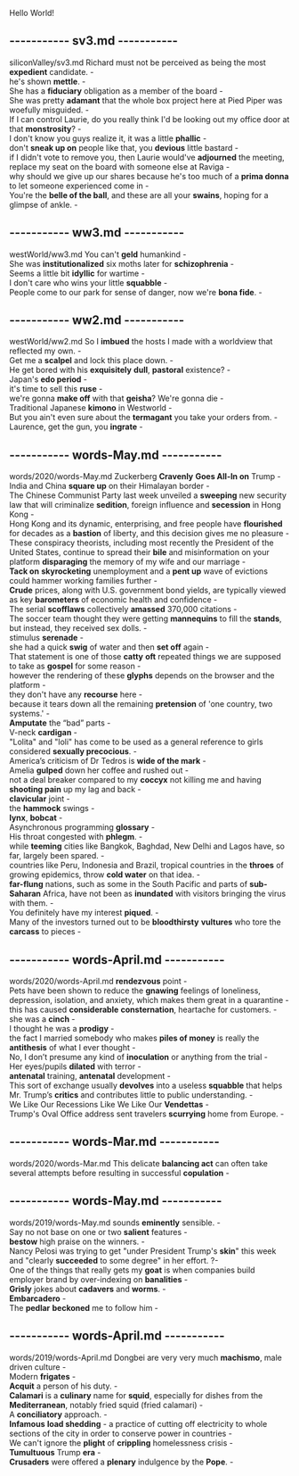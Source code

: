 Hello World!  

## ----------- sv3.md -----------  
siliconValley/sv3.md
Richard must not be perceived as being the most **expedient** candidate. -  
he's shown **mettle**. -  
She has a **fiduciary** obligation as a member of the board -  
She was pretty **adamant** that the whole box project here at Pied Piper was woefully misguided. -  
If I can control Laurie, do you really think I'd be looking out my office door at that **monstrosity**? -  
I don't know you guys realize it, it was a little **phallic** -  
don't **sneak up on** people like that, you **devious** little bastard -  
if I didn't vote to remove you, then Laurie would've **adjourned** the meeting, replace my seat on the board with someone else at Raviga -  
why should we give up our shares because he's too much of a **prima donna** to let someone experienced come in -  
You're the **belle of the ball**, and these are all your **swains**, hoping for a glimpse of ankle. -   

## ----------- ww3.md -----------  
westWorld/ww3.md
You can't **geld** humankind -  
She was **institutionalized** six moths later for **schizophrenia** -   
Seems a little bit **idyllic** for wartime -  
I don't care who wins your little **squabble** -  
People come to our park for sense of danger, now we're **bona fide**. -  

## ----------- ww2.md -----------  
westWorld/ww2.md
So I **imbued** the hosts I made with a worldview that reflected my own. -  
Get me a **scalpel** and lock this place down. -  
He get bored with his **exquisitely** **dull**, **pastoral** existence? -  
Japan's **edo period** -  
it's time to sell this **ruse** -  
we're gonna **make off** with that **geisha**? We're gonna die -  
Traditional Japanese **kimono** in Westworld -  
But you ain't even sure about the **termagant** you take your orders from. -  
Laurence, get the gun, you **ingrate** -  

## ----------- words-May.md -----------  
words/2020/words-May.md
Zuckerberg **Cravenly** **Goes All-In on** Trump -  
India and China **square up** on their Himalayan border -  
The Chinese Communist Party last week unveiled a **sweeping** new security law that will criminalize **sedition**, foreign influence and **secession** in Hong Kong -  
Hong Kong and its dynamic, enterprising, and free people have **flourished** for decades as a **bastion** of liberty, and this decision gives me no pleasure -  
These conspiracy theorists, including most recently the President of the United States, continue to spread their **bile** and misinformation on your platform **disparaging** the memory of my wife and our marriage -  
**Tack on** **skyrocketing** unemployment and a **pent up** wave of evictions could hammer working families further -  
**Crude** prices, along with U.S. government bond yields, are typically viewed as key **barometers** of economic health and confidence -  
The serial **scofflaws** collectively **amassed** 370,000 citations -  
The soccer team thought they were getting **mannequins** to fill the **stands**, but instead, they received sex dolls. -  
stimulus **serenade** -  
she had a quick **swig** of water and then **set off** again -  
That statement is one of those **catty** **oft** repeated things we are supposed to take as **gospel** for some reason -  
however the rendering of these **glyphs** depends on the browser and the platform -  
they don't have any **recourse** here -  
because it tears down all the remaining **pretension** of 'one country, two systems.' -  
**Amputate** the “bad” parts -  
V-neck **cardigan** -  
"Lolita" and "loli" has come to be used as a general reference to girls considered **sexually precocious**. -  
America’s criticism of Dr Tedros is **wide of the mark** -  
Amelia **gulped** down her coffee and rushed out -  
not a deal breaker compared to my **coccyx** not killing me and having **shooting pain** up my lag and back -  
**clavicular** joint -  
the **hammock** swings -  
**lynx**, **bobcat** -  
Asynchronous programming **glossary** -  
His throat congested with **phlegm**. -  
while **teeming** cities like Bangkok, Baghdad, New Delhi and Lagos have, so far, largely been spared. -  
countries like Peru, Indonesia and Brazil, tropical countries in the **throes** of growing epidemics, throw **cold water** on that idea. -  
**far-flung** nations, such as some in the South Pacific and parts of **sub-Saharan** Africa, have not been as **inundated** with visitors bringing the virus with them. -  
You definitely have my interest **piqued**. -  
Many of the investors turned out to be **bloodthirsty** **vultures** who tore the **carcass** to pieces -  

## ----------- words-April.md -----------  
words/2020/words-April.md
**rendezvous** point -   
Pets have been shown to reduce the **gnawing** feelings of loneliness, depression, isolation, and anxiety, which makes them great in a quarantine -  
this has caused **considerable** **consternation**, heartache for customers. -  
she was a **cinch** -  
I thought he was a **prodigy** -  
the fact I married somebody who makes **piles of money** is really the **antithesis** of what I ever thought -  
No, I don’t presume any kind of **inoculation** or anything from the trial -   
Her eyes/pupils **dilated** with terror -  
**antenatal** training, **antenatal** development -   
This sort of exchange usually **devolves** into a useless **squabble** that helps Mr. Trump’s **critics** and contributes little to public understanding. -  
We Like Our Recessions Like We Like Our **Vendettas** -  
Trump's Oval Office address sent travelers **scurrying** home from Europe. -   

## ----------- words-Mar.md -----------  
words/2020/words-Mar.md
This delicate **balancing act** can often take several attempts before resulting in successful **copulation** -  

## ----------- words-May.md -----------  
words/2019/words-May.md
sounds **eminently** sensible. -  
Say no not base on one or two **salient** features -  
**bestow** high praise on the winners. -  
Nancy Pelosi was trying to get "under President Trump's **skin**" this week and "clearly **succeeded** to some degree" in her effort. ?-  
One of the things that really gets my **goat** is when companies build employer brand by over-indexing on **banalities** -   
**Grisly** jokes about **cadavers** and **worms**. -   
**Embarcadero** -  
The **pedlar** **beckoned** me to follow him -    

## ----------- words-April.md -----------  
words/2019/words-April.md
Dongbei are very very much **machismo**, male driven culture -  
Modern **frigates** -   
**Acquit** a person of his duty. -  
**Calamari** is a **culinary** name for **squid**, especially for dishes from the **Mediterranean**, notably fried squid (fried calamari) -  
A **conciliatory** approach. -   
**Infamous** **load shedding** - a practice of cutting off electricity to whole sections of the city in order to conserve power in countries -  
We can't ignore the **plight** of **crippling** homelessness crisis -  
**Tumultuous** Trump **era**  -  
**Crusaders** were offered a **plenary** indulgence by the **Pope**.  -  
